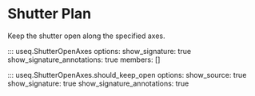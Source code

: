 # Shutter Plan

Keep the shutter open along the specified axes.

::: useq.ShutterOpenAxes
    options:
        show_signature: true
        show_signature_annotations: true
        members: []

::: useq.ShutterOpenAxes.should_keep_open
    options:
        show_source: true
        show_signature: true
        show_signature_annotations: true
